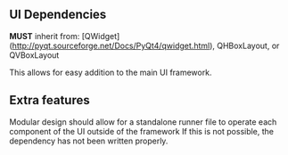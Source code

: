 ## UI Dependencies

**MUST** inherit from:
[QWidget] (http://pyqt.sourceforge.net/Docs/PyQt4/qwidget.html), QHBoxLayout, or QVBoxLayout

This allows for easy addition to the main UI framework.

## Extra features

Modular design should allow for a standalone runner file to operate each component of the UI outside of the framework
If this is not possible, the dependency has not been written properly.
